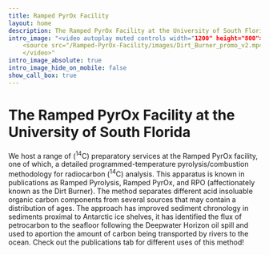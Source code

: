 ```yaml
---
title: Ramped PyrOx Facility
layout: home
description: The Ramped PyrOx Facility at the University of South Florida
intro_image: "<video autoplay muted controls width="1200" height="800">
    <source src="/Ramped-PyrOx-Facility/images/Dirt_Burner_promo_v2.mp4" type="video/mp4">
    </video>"
intro_image_absolute: true
intro_image_hide_on_mobile: false
show_call_box: true
---
```


# The Ramped PyrOx Facility at the University of South Florida

We host a range of (<sup>14</sup>C) preparatory services at the Ramped PyrOx facility, one of which, a detailed programmed-temperature pyrolysis/combustion methodology for radiocarbon (<sup>14</sup>C) analysis. This apparatus is known in publications as Ramped Pyrolysis, Ramped PyrOx, and RPO (affectionately known as the Dirt Burner). The method separates different acid insoluable organic carbon components from several sources that may contain a distribution of ages. The approach has improved sediment chronology in sediments proximal to Antarctic ice shelves, it has identified the flux of petrocarbon to the seafloor following the Deepwater Horizon oil spill and used to aportion the amount of carbon being transported by rivers to the ocean. Check out the publications tab for different uses of this method!
